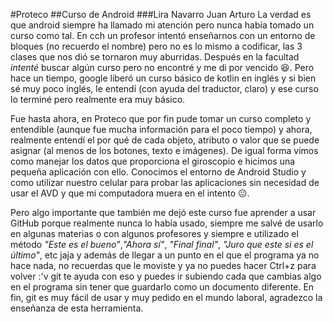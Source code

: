 #Proteco
##Curso de Android
###Lira Navarro Juan Arturo
La verdad es que android siempre ha llamado mi atención pero nunca había tomado un curso como tal. En cch un profesor intentó enseñarnos con un entorno de bloques (no recuerdo el nombre) pero no es lo mismo a codificar, las 3 clases que nos dió se tornaron muy aburridas. Después en la facultad *intenté* buscar algún curso pero no encontré y me di por vencido :satisfied:. Pero hace un tiempo, google liberó un curso básico de kotlin en inglés y si bien sé muy poco inglés, le entendí (con ayuda del traductor, claro) y ese curso lo terminé pero realmente era muy básico.

Fue hasta ahora, en Proteco que por fin pude tomar un curso completo y entendible (aunque fue mucha información para el poco tiempo) y ahora, realmente entendí el por qué de cada objeto, atributo o valor que se puede asignar (al menos de los botones, texto e imágenes). De igual forma vimos como manejar los datos que proporciona el giroscopio e hicimos una pequeña aplicación con ello. Conocimos el entorno de Android Studio y como utilizar nuestro celular para probar las aplicaciones sin necesidad de usar el AVD y que mi computadora muera en el intento :neutral_face:.

Pero algo importante que también me dejó este curso fue aprender a usar GitHub porque realmente nunca lo había usado, siempre me salvé de usarlo en algunas materias o con algunos profesores y siempre e utilizado el método *"Este es el bueno"*,*"Ahora sí"*, *"Final final"*, *"Juro que este si es el último"*, etc jaja y además de llegar a un punto en el que el programa ya no hace nada, no recuerdas que le moviste y ya no puedes hacer Ctrl+z para volver :'v git te ayuda con eso y puedes ir subiendo cada que cambias algo en el programa sin tener que guardarlo como un documento diferente. En fin, git es muy fácil de usar y muy pedido en el mundo laboral, agradezco la enseñanza de esta herramienta.

